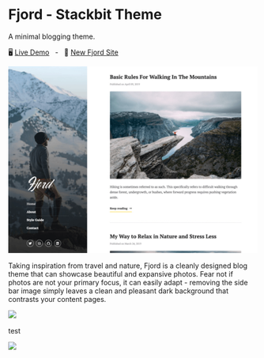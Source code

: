 # Fjord - Stackbit Theme
A minimal blogging theme.

🖥️ [Live Demo](https://themes.stackbit.com/demos/fjord/) &nbsp; -  &nbsp; 🚀 [New Fjord Site](http://app.stackbit.com/wizard?theme=fjord)

![](stackbit/images/demo-1024x768.png "")

Taking inspiration from travel and nature, Fjord is a cleanly designed blog theme that can showcase beautiful and expansive photos. Fear not if photos are not your primary focus, it can easily adapt - removing the side bar image simply leaves a clean and pleasant dark background that contrasts your content pages.


![](https://www.stackbit.com/images/theme-fjord-ani.gif "")

test

<img src="https://www.stackbit.com/images/theme-fjord-ani.gif">

